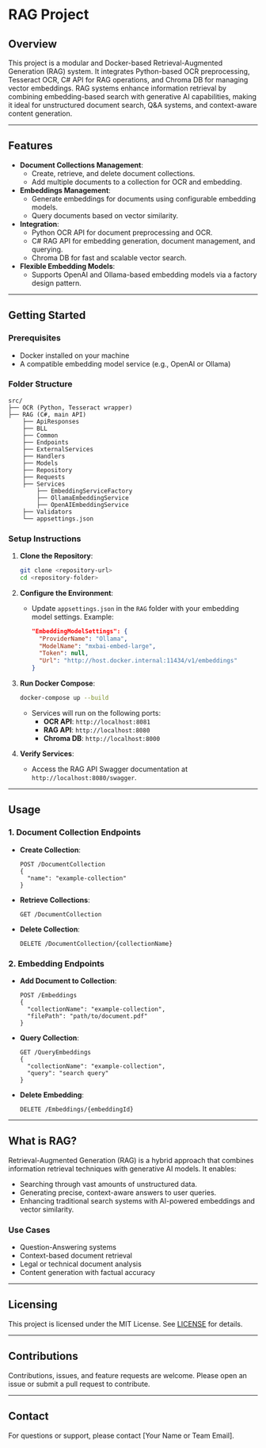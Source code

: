 # RAG Project

## Overview

This project is a modular and Docker-based Retrieval-Augmented Generation (RAG) system. It integrates Python-based OCR preprocessing, Tesseract OCR, C# API for RAG operations, and Chroma DB for managing vector embeddings. RAG systems enhance information retrieval by combining embedding-based search with generative AI capabilities, making it ideal for unstructured document search, Q&A systems, and context-aware content generation.

---

## Features

- **Document Collections Management**:
  - Create, retrieve, and delete document collections.
  - Add multiple documents to a collection for OCR and embedding.
- **Embeddings Management**:
  - Generate embeddings for documents using configurable embedding models.
  - Query documents based on vector similarity.
- **Integration**:
  - Python OCR API for document preprocessing and OCR.
  - C# RAG API for embedding generation, document management, and querying.
  - Chroma DB for fast and scalable vector search.
- **Flexible Embedding Models**:
  - Supports OpenAI and Ollama-based embedding models via a factory design pattern.

---

## Getting Started

### Prerequisites

- Docker installed on your machine
- A compatible embedding model service (e.g., OpenAI or Ollama)

### Folder Structure

```
src/
├── OCR (Python, Tesseract wrapper)
├── RAG (C#, main API)
    ├── ApiResponses
    ├── BLL
    ├── Common
    ├── Endpoints
    ├── ExternalServices
    ├── Handlers
    ├── Models
    ├── Repository
    ├── Requests
    ├── Services
        ├── EmbeddingServiceFactory
        ├── OllamaEmbeddingService
        ├── OpenAIEmbeddingService
    ├── Validators
    └── appsettings.json
```

### Setup Instructions

1. **Clone the Repository**:

   ```bash
   git clone <repository-url>
   cd <repository-folder>
   ```

2. **Configure the Environment**:

   - Update `appsettings.json` in the `RAG` folder with your embedding model settings. Example:
     ```json
     "EmbeddingModelSettings": {
       "ProviderName": "Ollama",
       "ModelName": "mxbai-embed-large",
       "Token": null,
       "Url": "http://host.docker.internal:11434/v1/embeddings"
     }
     ```

3. **Run Docker Compose**:

   ```bash
   docker-compose up --build
   ```

   - Services will run on the following ports:
     - **OCR API**: `http://localhost:8081`
     - **RAG API**: `http://localhost:8080`
     - **Chroma DB**: `http://localhost:8000`

4. **Verify Services**:

   - Access the RAG API Swagger documentation at `http://localhost:8080/swagger`.

---

## Usage

### 1. Document Collection Endpoints

- **Create Collection**:
  ```http
  POST /DocumentCollection
  {
    "name": "example-collection"
  }
  ```
- **Retrieve Collections**:
  ```http
  GET /DocumentCollection
  ```
- **Delete Collection**:
  ```http
  DELETE /DocumentCollection/{collectionName}
  ```

### 2. Embedding Endpoints

- **Add Document to Collection**:
  ```http
  POST /Embeddings
  {
    "collectionName": "example-collection",
    "filePath": "path/to/document.pdf"
  }
  ```
- **Query Collection**:
  ```http
  GET /QueryEmbeddings
  {
    "collectionName": "example-collection",
    "query": "search query"
  }
  ```
- **Delete Embedding**:
  ```http
  DELETE /Embeddings/{embeddingId}
  ```

---

## What is RAG?

Retrieval-Augmented Generation (RAG) is a hybrid approach that combines information retrieval techniques with generative AI models. It enables:

- Searching through vast amounts of unstructured data.
- Generating precise, context-aware answers to user queries.
- Enhancing traditional search systems with AI-powered embeddings and vector similarity.

### Use Cases

- Question-Answering systems
- Context-based document retrieval
- Legal or technical document analysis
- Content generation with factual accuracy

---

## Licensing

This project is licensed under the MIT License. See [LICENSE](LICENSE) for details.

---

## Contributions

Contributions, issues, and feature requests are welcome. Please open an issue or submit a pull request to contribute.

---

## Contact

For questions or support, please contact [Your Name or Team Email].


